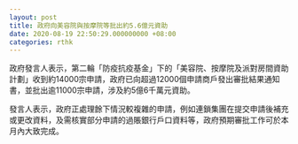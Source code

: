 ```yaml
---
layout: post
title: 政府向美容院與按摩院等批出約5.6億元資助
date: 2020-08-19 22:50:29.000000000 +08:00
categories: rthk
---
```


政府發言人表示，第二輪「防疫抗疫基金」下的「美容院、按摩院及派對房間資助計劃」收到約14000宗申請，政府已向超過12000個申請商戶發出審批結果通知書，並批出逾11000宗申請，涉及約5億6千萬元資助。

發言人表示，政府正處理餘下情況較複雜的申請，例如連鎖集團在提交申請後補充或更改資料，及需核實部分申請的過賬銀行戶口資料等，政府預期審批工作可於本月內大致完成。
